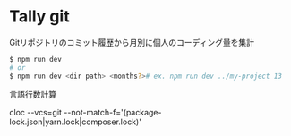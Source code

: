 # Tally git

Gitリポジトリのコミット履歴から月別に個人のコーディング量を集計

```sh
$ npm run dev
# or
$ npm run dev <dir path> <months?># ex. npm run dev ../my-project 13
```

言語行数計算

cloc --vcs=git --not-match-f='(package-lock.json|yarn.lock|composer.lock)'
